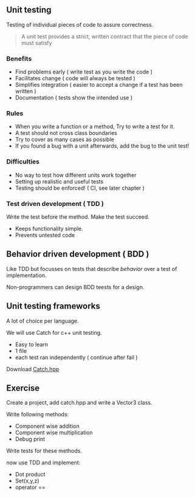 ## Unit testing

Testing of individual pieces of code to assure correctness.

> A unit test provides a strict, written contract that the piece of code must satisfy


### Benefits

* Find problems early ( write test as you write the code )
* Facilitates change ( code will always be tested )
* Simplifies integration ( easier to accept a change if a test has been written )
* Documentation ( tests show the intended use )


### Rules

* When you write a function or a method, Try to write a test for it.
* A test should not cross class boundaries
* Try to cover as many cases as possible
* If you found a bug with a unit afterwards, add the bug to the unit test!


### Difficulties

* No way to test how different units work together
* Setting up realistic and useful tests
* Testing should be enforced! ( CI, see later chapter )


### Test driven development ( TDD )

Write the test before the method.
Make the test succeed.

* Keeps functionality simple.
* Prevents untested code


## Behavior driven development ( BDD )

Like TDD but focusses on tests that describe _behavior_ over a test of implementation.

Non-programmers can design BDD teests for a design.


## Unit testing frameworks

A lot of choice per language.

We will use Catch for c++ unit testing.

* Easy to learn
* 1 file
* each test ran independently ( continue after fail )

Download [Catch.hpp](https://github.com/philsquared/Catch/blob/master/include/catch.hpp)


## Exercise

Create a project, add catch.hpp and write a Vector3 class.

Write following methods:
* Component wise addition
* Component wise multiplication
* Debug print

Write tests for these methods.

now use TDD and implement:
* Dot product
* Set(x,y,z)
* operator ==

